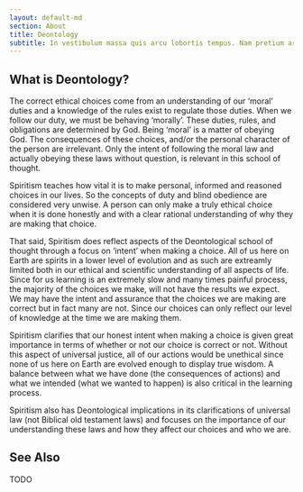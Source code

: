 ```yaml
---
layout: default-md
section: About
title: Deontology
subtitle: In vestibulum massa quis arcu lobortis tempus. Nam pretium arcu in odio vulputate luctus.
---
```


## What is Deontology?

The correct ethical choices come from an understanding of our ‘moral’ duties and a knowledge of the rules exist to regulate those duties. When we follow our duty, we must be behaving ‘morally’. These duties, rules, and obligations are determined by God. Being ‘moral’ is a matter of obeying God. The consequences of these choices, and/or the personal character of the person are irrelevant. Only the intent of following the moral law and actually obeying these laws without question, is relevant in this school of thought.

Spiritism teaches how vital it is to make personal, informed and reasoned choices in our lives. So the concepts of duty and blind obedience are considered very unwise. A person can only make a truly ethical choice when it is done honestly and with a clear rational understanding of why they are making that choice.

That said, Spiritism does reflect aspects of the Deontological school of thought through a focus on ‘intent’ when making a choice. All of us here on Earth are spirits in a lower level of evolution and as such are extreamly limited both in our ethical and scientific understanding of all aspects of life. Since for us learning is an extremely slow and many times painful process, the majority of the choices we make, will not have the results we expect. We may have the intent and assurance that the choices we are making are correct but in fact many are not. Since our choices can only reflect our level of knowledge at the time we are making them.

Spiritism clarifies that our honest intent when making a choice is given great importance in terms of whether or not our choice is correct or not. Without this aspect of universal justice, all of our actions would be unethical since none of us here on Earth are evolved enough to display true wisdom. A balance between what we have done (the consequences of actions) and what we intended (what we wanted to happen) is also critical in the learning process.

Spiritism also has Deontological implications in its clarifications of universal law (not Biblical old testament laws) and focuses on the importance of our understanding these laws and how they affect our choices and who we are.



## See Also

TODO
